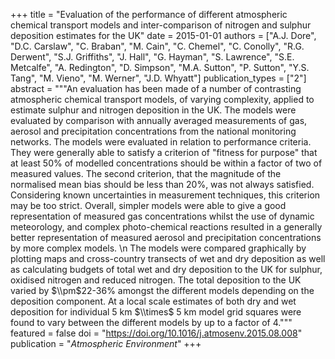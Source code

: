 +++
title = "Evaluation of the performance of different atmospheric chemical transport models and inter-comparison of nitrogen and sulphur deposition estimates for the UK"
date = 2015-01-01
authors = ["A.J. Dore", "D.C. Carslaw", "C. Braban", "M. Cain", "C. Chemel", "C. Conolly", "R.G. Derwent", "S.J. Griffiths", "J. Hall", "G. Hayman", "S. Lawrence", "S.E. Metcalfe", "A. Redington", "D. Simpson", "M.A. Sutton", "P. Sutton", "Y.S. Tang", "M. Vieno", "M. Werner", "J.D. Whyatt"]
publication_types = ["2"]
abstract = """An evaluation has been made of a number of contrasting atmospheric chemical transport models, of varying complexity, applied to estimate sulphur and nitrogen deposition in the UK. The models were evaluated by comparison with annually averaged measurements of gas, aerosol and precipitation concentrations from the national monitoring networks. The models were evaluated in relation to performance criteria. They were generally able to satisfy a criterion of \"fitness for purpose\" that at least 50% of modelled concentrations should be within a factor of two of measured values. The second criterion, that the magnitude of the normalised mean bias should be less than 20%, was not always satisfied. Considering known uncertainties in measurement techniques, this criterion may be too strict. Overall, simpler models were able to give a good representation of measured gas concentrations whilst the use of dynamic meteorology, and complex photo-chemical reactions resulted in a generally better representation of measured aerosol and precipitation concentrations by more complex models. \n The models were compared graphically by plotting maps and cross-country transects of wet and dry deposition as well as calculating budgets of total wet and dry deposition to the UK for sulphur, oxidised nitrogen and reduced nitrogen. The total deposition to the UK varied by $\\pm$22-36% amongst the different models depending on the deposition component. At a local scale estimates of both dry and wet deposition for individual 5 km $\\times$ 5 km model grid squares were found to vary between the different models by up to a factor of 4."""
featured = false
doi = "https://doi.org/10.1016/j.atmosenv.2015.08.008"
publication = "*Atmospheric Environment*"
+++

